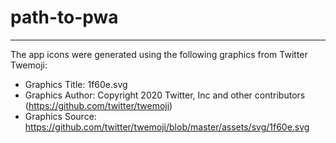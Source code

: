 # path-to-pwa



----

The app icons were generated using the following graphics from Twitter Twemoji:

- Graphics Title: 1f60e.svg
- Graphics Author: Copyright 2020 Twitter, Inc and other contributors (https://github.com/twitter/twemoji)
- Graphics Source: https://github.com/twitter/twemoji/blob/master/assets/svg/1f60e.svg